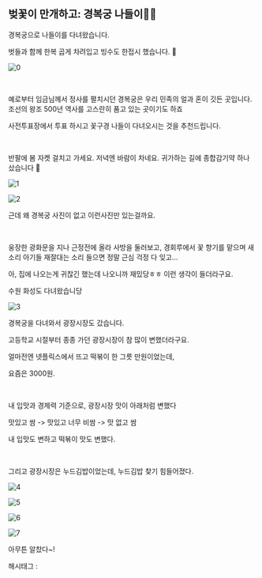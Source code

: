 ## 벚꽃이 만개하고: 경복궁 나들이🧳🧺

경복궁으로 나들이를 다녀왔습니다.

벗들과 함께 한복 곱게 차려입고 빙수도 한접시 했습니다. 🧳

![0](/asset/img/223408684228/0.png)

​

예로부터 임금님께서 정사를 펼치시던 경복궁은 우리 민족의 얼과 혼이 깃든 곳입니다. 조선의 왕조 500년 역사를 고스란히 품고 있는 곳이기도 하죠

사전투표장에서 투표 하시고 꽃구경 나들이 다녀오시는 것을 추천드립니다.

​

반팔에 봄 자켓 걸치고 가세요. 저녁엔 바람이 차네요. 귀가하는 길에 종합감기약 하나 샀습니다 🤧

![1](/asset/img/223408684228/1.png)

![2](/asset/img/223408684228/2.png)

근데 왜 경복궁 사진이 없고 이런사진만 있는걸까요.

​

웅장한 광화문을 지나 근정전에 올라 사방을 둘러보고, 경회루에서 꽃 향기를 맡으며 새소리 아기들 재잘대는 소리 들으면 정말 근심 걱정 다 잊고…

아, 집에 나오는게 귀찮긴 했는데 나오니까 재밌당ㅎㅎ 이런 생각이 들더라구요.

수원 화성도 다녀왔습니당

![3](/asset/img/223408684228/3.png)

경복궁을 다녀와서 광장시장도 갔습니다.

고등학교 시절부터 종종 가던 광장시장이 참 많이 변했더라구요.

얼마전엔 넷플릭스에서 뜨고 떡볶이 한 그릇 만원이었는데,

요즘은 3000원.

​

내 입맛과 경제력 기준으로, 광장시장 맛이 아래처럼 변했다

맛있고 쌈 -> 맛있고 너무 비쌈 -> 맛 없고 쌈

내 입맛도 변하고 떡볶이 맛도 변했다.

​

그리고 광장시장은 누드김밥이었는데, 누드김밥 찾기 힘들어졌다.

![4](/asset/img/223408684228/4.png)

![5](/asset/img/223408684228/5.png)

![6](/asset/img/223408684228/6.png)

![7](/asset/img/223408684228/7.png)

아무튼 알찼다~!

 해시태그 : 